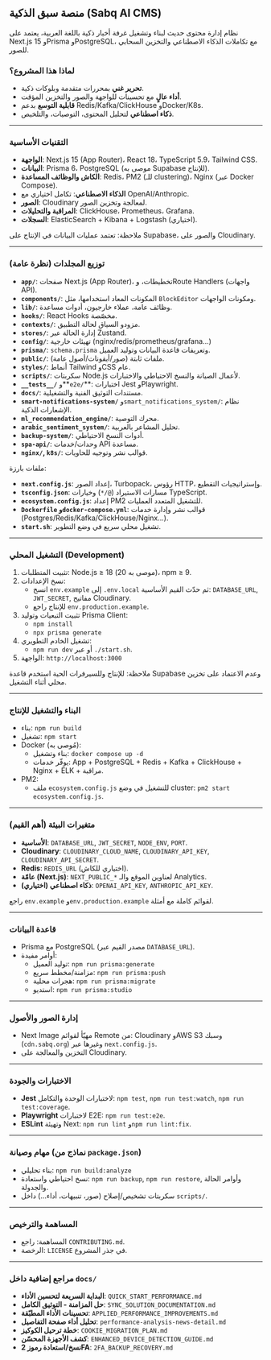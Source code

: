 ## منصة سبق الذكية (Sabq AI CMS)

نظام إدارة محتوى حديث لبناء وتشغيل غرفة أخبار ذكية باللغة العربية، يعتمد على Next.js 15 وPrisma وPostgreSQL، مع تكاملات الذكاء الاصطناعي والتخزين السحابي للصور.

### لماذا هذا المشروع؟
- **تحرير غني** بمحررات متقدمة وبلوكات ذكية.
- **أداء عالٍ** مع تحسينات للواجهة والصور والتخزين المؤقت.
- **قابلية التوسع** بدعم Redis/Kafka/ClickHouse وDocker/K8s.
- **ذكاء اصطناعي** لتحليل المحتوى، التوصيات، والتلخيص.

---

### التقنيات الأساسية
- **الواجهة**: Next.js 15 (App Router)، React 18، TypeScript 5.9، Tailwind CSS.
- **البيانات**: Prisma 6، PostgreSQL (موصى به Supabase للإنتاج).
- **الكاش والوظائف المساعدة**: Redis، PM2 (للـ clustering)، Nginx (عبر Docker Compose).
- **الذكاء الاصطناعي**: تكامل اختياري مع OpenAI/Anthropic.
- **الصور**: Cloudinary لمعالجة وتخزين الصور.
- **المراقبة والتحليلات**: ClickHouse، Prometheus، Grafana.
- **السجلات**: ElasticSearch + Kibana + Logstash (اختياري).

ملاحظة: تعتمد عمليات البيانات في الإنتاج على Supabase، والصور على Cloudinary.

---

### توزيع المجلدات (نظرة عامة)
- **`app/`**: صفحات Next.js (App Router)، تخطيطات، وRoute Handlers (واجهات API).
- **`components/`**: المكونات المعاد استخدامها، مثل `BlockEditor` ومكونات الواجهات.
- **`lib/`**: وظائف عامة، عملاء خارجيون، أدوات مساعدة.
- **`hooks/`**: React Hooks مخصّصة.
- **`contexts/`**: مزودو السياق لحالة التطبيق.
- **`stores/`**: إدارة الحالة عبر Zustand.
- **`config/`**: تهيئات خارجية (nginx/redis/prometheus/grafana...)
- **`prisma/`**: `schema.prisma` وتعريفات قاعدة البيانات وتوليد العميل.
- **`public/`**: ملفات ثابتة (صور/أيقونات/أصول عامة).
- **`styles/`**: أنماط Tailwind وCSS عام.
- **`scripts/`**: سكربتات Node.js لأعمال الصيانة والنسخ الاحتياطي والاختبارات.
- **`__tests__/`** و**`e2e/`**: اختبارات Jest وPlaywright.
- **`docs/`**: مستندات التوثيق الفنية والتشغيلية.
- **`smart-notifications-system/`** و`smart_notifications_system/`: نظام الإشعارات الذكية.
- **`ml_recommendation_engine/`**: محرك التوصية.
- **`arabic_sentiment_system/`**: تحليل المشاعر بالعربية.
- **`backup-system/`**: أدوات النسخ الاحتياطي.
- **`spa-api/`**: وحدات/خدمات API مساعدة.
- **`nginx/`, `k8s/`**: قوالب نشر وتوجيه للحاويات.

ملفات بارزة:
- **`next.config.js`**: إعداد الصور، Turbopack، رؤوس HTTP، وإستراتيجيات التقطيع.
- **`tsconfig.json`**: مسارات الاستيراد (`@/*`) وخيارات TypeScript.
- **`ecosystem.config.js`**: إعداد PM2 للتشغيل المتعدد العمليات.
- **`Dockerfile` و`docker-compose.yml`**: قوالب نشر وإدارة خدمات (Postgres/Redis/Kafka/ClickHouse/Nginx...).
- **`start.sh`**: تشغيل محلي سريع في وضع التطوير.

---

### التشغيل المحلي (Development)
1. تثبيت المتطلبات: Node.js ≥ 18 (موصى به 20)، npm ≥ 9.
2. نسخ الإعدادات:
   - انسخ `env.example` إلى `.env.local` ثم حدّث القيم الأساسية: `DATABASE_URL`, `JWT_SECRET`, مفاتيح Cloudinary.
   - للإنتاج راجع `env.production.example`.
3. تثبيت التبعيات وتوليد Prisma Client:
   - `npm install`
   - `npx prisma generate`
4. تشغيل الخادم التطويري:
   - `npm run dev` أو عبر `./start.sh`.
5. الواجهة: `http://localhost:3000`

ملاحظة: للإنتاج وللسيرفرات الحية استخدم قاعدة Supabase وعدم الاعتماد على تخزين محلي أثناء التشغيل.

---

### البناء والتشغيل للإنتاج
- بناء: `npm run build`
- تشغيل: `npm start`
- Docker (مُوصى به):
  - بناء وتشغيل: `docker compose up -d`
  - يوفّر خدمات: App + PostgreSQL + Redis + Kafka + ClickHouse + Nginx + ELK + مراقبة.
- PM2:
  - ملف `ecosystem.config.js` للتشغيل في وضع cluster: `pm2 start ecosystem.config.js`.

---

### متغيرات البيئة (أهم القيم)
- **الأساسية**: `DATABASE_URL`, `JWT_SECRET`, `NODE_ENV`, `PORT`.
- **Cloudinary**: `CLOUDINARY_CLOUD_NAME`, `CLOUDINARY_API_KEY`, `CLOUDINARY_API_SECRET`.
- **Redis**: `REDIS_URL` (اختياري للكاش).
- **عامّة (Next.js)**: `NEXT_PUBLIC_*` لعناوين الموقع والـ Analytics.
- **ذكاء اصطناعي (اختياري)**: `OPENAI_API_KEY`, `ANTHROPIC_API_KEY`.

راجع `env.example` و`env.production.example` لقوائم كاملة مع أمثلة.

---

### قاعدة البيانات
- Prisma مع PostgreSQL (مصدر القيم عبر `DATABASE_URL`).
- أوامر مفيدة:
  - توليد العميل: `npm run prisma:generate`
  - مزامنة/مخطط سريع: `npm run prisma:push`
  - هجرات محلية: `npm run prisma:migrate`
  - استديو: `npm run prisma:studio`

---

### إدارة الصور والأصول
- Next Image مهيّأ لقوائم Remote من: Cloudinary وAWS S3 وسبك (`cdn.sabq.org`) وغيرها عبر `next.config.js`.
- التخزين والمعالجة على Cloudinary.

---

### الاختبارات والجودة
- **Jest** لاختبارات الوحدة والتكامل: `npm test`, `npm run test:watch`, `npm run test:coverage`.
- **Playwright** لاختبارات E2E: `npm run test:e2e`.
- **ESLint** وتهيئة Next: `npm run lint` و`npm run lint:fix`.

---

### مهام وصيانة (نماذج من `package.json`)
- بناء تحليلي: `npm run build:analyze`
- نسخ احتياطي واستعادة: `npm run backup`, `npm run restore`, وأوامر الحالة والجدولة.
- سكربتات تشخيص/إصلاح (صور، تنبيهات، أداء...) داخل `scripts/`.

---

### المساهمة والترخيص
- المساهمة: راجع `CONTRIBUTING.md`.
- الرخصة: `LICENSE` في جذر المشروع.

---

### مراجع إضافية داخل `docs/`
- **البداية السريعة لتحسين الأداء**: `QUICK_START_PERFORMANCE.md`
- **حل المزامنة - التوثيق الكامل**: `SYNC_SOLUTION_DOCUMENTATION.md`
- **تحسينات الأداء المطبّقة**: `APPLIED_PERFORMANCE_IMPROVEMENTS.md`
- **تحليل أداء صفحة التفاصيل**: `performance-analysis-news-detail.md`
- **خطة ترحيل الكوكيز**: `COOKIE_MIGRATION_PLAN.md`
- **كشف الأجهزة المحسّن**: `ENHANCED_DEVICE_DETECTION_GUIDE.md`
- **نسخ/استعادة رموز 2FA**: `2FA_BACKUP_RECOVERY.md`



